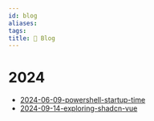 ```yaml
---
id: blog
aliases:
tags: 
title: 📝 Blog
---
```

# 2024

* [2024-06-09-powershell-startup-time](2024-06-09-powershell-startup-time.md)
* [2024-09-14-exploring-shadcn-vue](2024-09-14-exploring-shadcn-vue.md)
